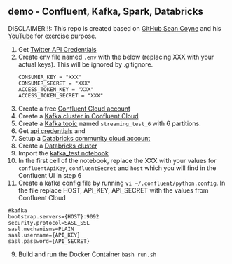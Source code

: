 ## demo - Confluent, Kafka, Spark, Databricks

DISCLAIMER!!!: This repo is created based on [GitHub Sean Coyne](https://github.com/scoyne2/kafka_spark_streams) and his [YouTube](https://www.youtube.com/watch?v=qFG7aJRfhsc) for exercise purpose.

1. Get [Twitter API Credentials](https://developer.twitter.com/en/docs/twitter-api/getting-started/getting-access-to-the-twitter-api)
2. Create env file named `.env` with the below (replacing XXX with your actual keys). This will be ignored by .gitignore. 
   ```
   CONSUMER_KEY = "XXX"
   CONSUMER_SECRET = "XXX"
   ACCESS_TOKEN_KEY = "XXX"
   ACCESS_TOKEN_SECRET = "XXX"
   ```
3. Create a free [Confluent Cloud account](https://www.confluent.io/get-started/)
4. Create a [Kafka cluster in Confluent Cloud](https://docs.confluent.io/cloud/current/get-started/index.html#step-1-create-a-ak-cluster-in-ccloud)
5. Create a [Kafka topic](https://docs.confluent.io/cloud/current/get-started/index.html#step-2-create-a-ak-topic) named `streaming_test_6` with 6 partitions.
6. Get [api credentials](https://docs.confluent.io/cloud/current/access-management/authenticate/api-keys/api-keys.html) and 
7. Setup a [Databricks community cloud account](https://databricks.com/try-databricks)
8. Create a [Databricks cluster](https://docs.databricks.com/clusters/create.html)
9. Import the [kafka_test notebook](https://databricks-prod-cloudfront.cloud.databricks.com/public/4027ec902e239c93eaaa8714f173bcfc/3402980763131908/2678721410506964/1622946240933120/latest.html)
10. In the first cell of the notebook, replace the XXX with your values for `confluentApiKey`, `confluentSecret` and `host` which you will find in the Confluent UI in step 6
11. Create a kafka config file by running `vi ~/.confluent/python.config`. In the file replace HOST, API_KEY, API_SECRET with the values from Confluent Cloud
   ```
   #kafka
   bootstrap.servers={HOST}:9092
   security.protocol=SASL_SSL
   sasl.mechanisms=PLAIN
   sasl.username={API_KEY}
   sasl.password={API_SECRET}   
   ```
9. Build and run the Docker Container `bash run.sh`
